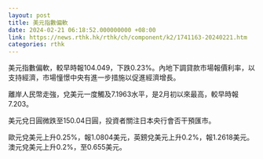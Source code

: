 ```yaml
---
layout: post
title: 美元指數偏軟
date: 2024-02-21 06:18:52.000000000 +08:00
link: https://news.rthk.hk/rthk/ch/component/k2/1741163-20240221.htm
categories: rthk
---
```


美元指數偏軟，較早時報104.049，下跌0.23%。內地下調貸款市場報價利率，以支持經濟，市場憧憬中央有進一步措施以促進經濟增長。

離岸人民幣走強，兌美元一度觸及7.1963水平，是2月初以來最高，較早時報7.203。

美元兌日圓微跌至150.04日圓，投資者關注日本央行會否干預匯市。

歐元兌美元上升0.25%，報1.0804美元，英鎊兌美元上升0.2%，報1.2618美元。澳元兌美元上升0.2%，至0.655美元。

